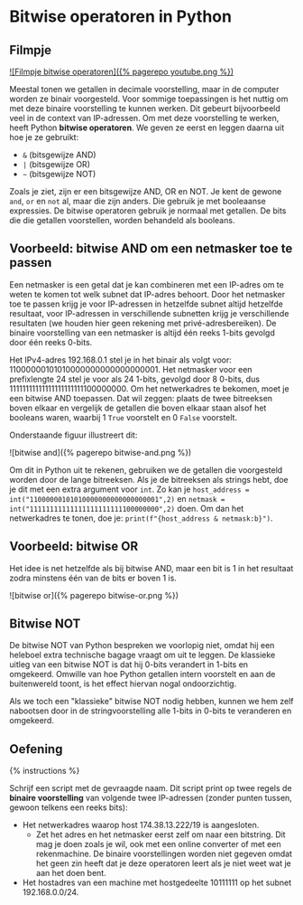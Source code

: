 # Bitwise operatoren in Python

## Filmpje
[![Filmpje bitwise operatoren]({% pagerepo youtube.png %})](https://youtu.be/2qA3Vqxj-7Q)

Meestal tonen we getallen in decimale voorstelling, maar in de computer worden ze binair voorgesteld. Voor sommige toepassingen is het nuttig om met deze binaire voorstelling te kunnen werken. Dit gebeurt bijvoorbeeld veel in de context van IP-adressen. Om met deze voorstelling te werken, heeft Python **bitwise operatoren**. We geven ze eerst en leggen daarna uit hoe je ze gebruikt:

- `&` (bitsgewijze AND)
- `|` (bitsgewijze OR)
- `~` (bitsgewijze NOT)

Zoals je ziet, zijn er een bitsgewijze AND, OR en NOT. Je kent de gewone `and`, `or` en `not` al, maar die zijn anders. Die gebruik je met booleaanse expressies. De bitwise operatoren gebruik je normaal met getallen. De bits die die getallen voorstellen, worden behandeld als booleans.

## Voorbeeld: bitwise AND om een netmasker toe te passen
Een netmasker is een getal dat je kan combineren met een IP-adres om te weten te komen tot welk subnet dat IP-adres behoort. Door het netmasker toe te passen krijg je voor IP-adressen in hetzelfde subnet altijd hetzelfde resultaat, voor IP-adressen in verschillende subnetten krijg je verschillende resultaten (we houden hier geen rekening met privé-adresbereiken). De binaire voorstelling van een netmasker is altijd één reeks 1-bits gevolgd door één reeks 0-bits.

Het IPv4-adres 192.168.0.1 stel je in het binair als volgt voor: 11000000101010000000000000000001. Het netmasker voor een prefixlengte 24 stel je voor als 24 1-bits, gevolgd door 8 0-bits, dus 11111111111111111111111100000000. Om het netwerkadres te bekomen, moet je een bitwise AND toepassen. Dat wil zeggen: plaats de twee bitreeksen boven elkaar en vergelijk de getallen die boven elkaar staan alsof het booleans waren, waarbij 1 `True` voorstelt en 0 `False` voorstelt.

Onderstaande figuur illustreert dit:

![bitwise and]({% pagerepo bitwise-and.png %})

Om dit in Python uit te rekenen, gebruiken we de getallen die voorgesteld worden door de lange bitreeksen. Als je de bitreeksen als strings hebt, doe je dit met een extra argument voor `int`. Zo kan je `host_address = int("11000000101010000000000000000001",2)` en `netmask = int("11111111111111111111111100000000",2)` doen. Om dan het netwerkadres te tonen, doe je: `print(f"{host_address & netmask:b}")`.

## Voorbeeld: bitwise OR
Het idee is net hetzelfde als bij bitwise AND, maar een bit is 1 in het resultaat zodra minstens één van de bits er boven 1 is.

![bitwise or]({% pagerepo bitwise-or.png %})

## Bitwise NOT
De bitwise NOT van Python bespreken we voorlopig niet, omdat hij een heleboel extra technische bagage vraagt om uit te leggen. De klassieke uitleg van een bitwise NOT is dat hij 0-bits verandert in 1-bits en omgekeerd. Omwille van hoe Python getallen intern voorstelt en aan de buitenwereld toont, is het effect hiervan nogal ondoorzichtig.

Als we toch een "klassieke" bitwise NOT nodig hebben, kunnen we hem zelf nabootsen door in de stringvoorstelling alle 1-bits in 0-bits te veranderen en omgekeerd.

## Oefening
{% instructions %}

Schrijf een script met de gevraagde naam. Dit script print op twee regels de **binaire voorstelling** van volgende twee IP-adressen (zonder punten tussen, gewoon telkens een reeks bits):

- Het netwerkadres waarop host 174.38.13.222/19 is aangesloten.
  - Zet het adres en het netmasker eerst zelf om naar een bitstring. Dit mag je doen zoals je wil, ook met een online converter of met een rekenmachine. De binaire voorstellingen worden niet gegeven omdat het geen zin heeft dat je deze operatoren leert als je niet weet wat je aan het doen bent.
- Het hostadres van een machine met hostgedeelte 10111111 op het subnet 192.168.0.0/24.
